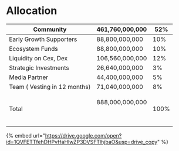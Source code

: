 # Allocation

| Community                    | 461,760,000,000                   | 52%  |
| ---------------------------- | --------------------------------- | ---- |
| Early Growth Supporters      | 88,800,000,000                    | 10%  |
| Ecosystem Funds              | 88,800,000,000                    | 10%  |
| Liquidity on Cex, Dex        | 106,560,000,000                   | 12%  |
| Strategic Investments        | 26,640,000,000                    | 3%   |
| Media Partner                | 44,400,000,000                    | 5%   |
| Team ( Vesting in 12 months) | 71,040,000,000                    | 8%   |
| Total                        | <p>888,000,000,000</p><p><br></p> | 100% |

{% embed url="https://drive.google.com/open?id=1QVFETTfehDHPvHaHlwZP3DVSFTlhjbaO&usp=drive_copy" %}
